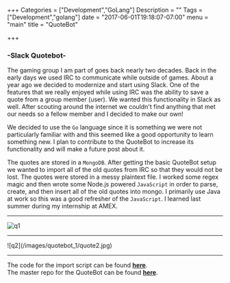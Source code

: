 +++
Categories = ["Development","GoLang"]
Description = ""
Tags = ["Development","golang"]
date = "2017-06-01T19:18:07-07:00"
menu = "main"
title = "QuoteBot"

+++

### -Slack Quotebot-

The gaming group I am part of goes back nearly two decades. Back in the early days we used IRC to communicate while outside of games. About a year ago we decided to modernize and start using Slack. One of the features that we really enjoyed while using IRC was the ability to save a quote from a group member (user). We wanted this functionality in Slack as well. After scouting around the internet we couldn't find anything that met our needs so a fellow member and I decided to make our own! 
<br>

We decided to use the `Go` language since it is something we were not particularly familiar with and this seemed like a good opportunity to learn something new. I plan to contribute to the QuoteBot to increase its functionality and will make a future post about it. 
<br>

The quotes are stored in a `MongoDB`. After getting the basic QuoteBot setup we wanted to import all of the old quotes from IRC so that they would not be lost. The quotes were stored in a messy plaintext file. I worked some regex magic and then wrote some Node.js powered `JavaScript` in order to parse, create, and then insert all of the old quotes into mongo. I primarily use Java at work so this was a good refresher of the `JavaScript`. I learned last summer during my internship at AMEX.  
<hr>

![q1](/images/quotebot_1/quote1.jpg)
<hr>
![q2](/images/quotebot_1/quote2.jpg)
<hr>

The code for the import script can be found **[here](https://github.com/HansHovanitz/Import-Stuff)**.
<br>
The master repo for the QuoteBot can be found **[here](https://github.com/Mosherr/slack-quotebot)**.

